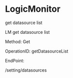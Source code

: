 #     LogicMonitor


get datasource list

LM get datasource list

Method: Get

OperationID: getDatasourceList

EndPoint:

/setting/datasources
